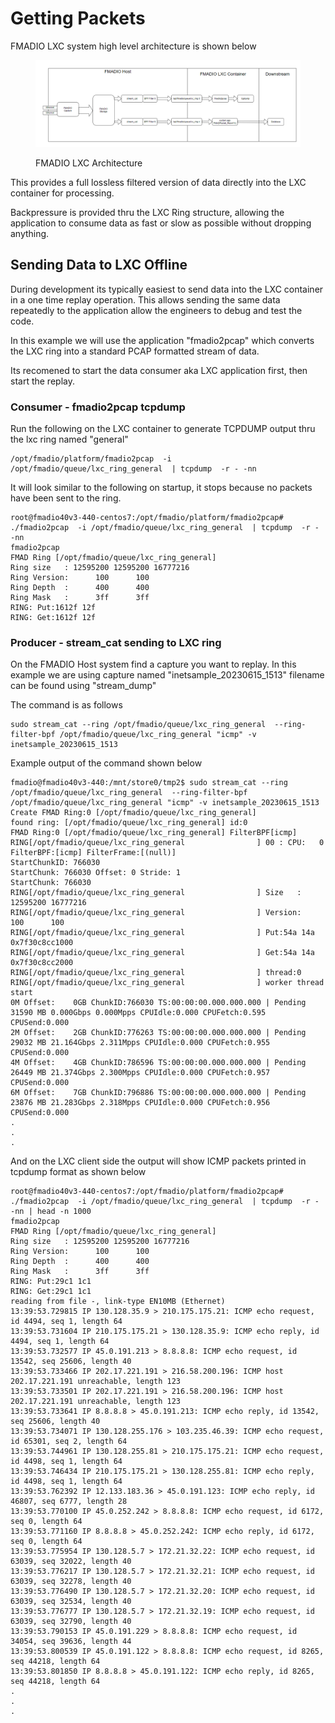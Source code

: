 # Getting Packets

FMADIO LXC system high level architecture is shown below

<figure><img src="../.gitbook/assets/image (3).png" alt=""><figcaption><p>FMADIO LXC Architecture</p></figcaption></figure>

This provides a full lossless filtered version of data directly into the LXC container for processing.&#x20;

Backpressure is provided thru the LXC Ring structure, allowing the application to consume data as fast or slow as possible without dropping anything.

## Sending Data to LXC Offline

During development its typically easiest to send data into the LXC container in a one time replay operation. This allows sending the same data repeatedly to the application allow the engineers to debug and test the code.

In this example we will use the application "fmadio2pcap" which converts the LXC ring into a standard PCAP formatted stream of data.

Its recomened to start the data consumer aka LXC application first, then start the replay.

### Consumer - fmadio2pcap tcpdump

Run the following on the LXC container to generate TCPDUMP output thru the lxc ring named "general"

```
/opt/fmadio/platform/fmadio2pcap  -i /opt/fmadio/queue/lxc_ring_general  | tcpdump  -r - -nn
```

It will look similar to the following on startup, it stops because no packets have been sent to the ring.

```
root@fmadio40v3-440-centos7:/opt/fmadio/platform/fmadio2pcap# ./fmadio2pcap  -i /opt/fmadio/queue/lxc_ring_general  | tcpdump  -r - -nn
fmadio2pcap
FMAD Ring [/opt/fmadio/queue/lxc_ring_general]
Ring size   : 12595200 12595200 16777216
Ring Version:      100      100
Ring Depth  :      400      400
Ring Mask   :      3ff      3ff
RING: Put:1612f 12f
RING: Get:1612f 12f
```

### Producer - stream\_cat sending to LXC ring

On the FMADIO Host system find a capture you want to replay. In this example we are using capture named "inetsample\_20230615\_1513" filename can be found using "stream\_dump"

The command is as follows

```
sudo stream_cat --ring /opt/fmadio/queue/lxc_ring_general  --ring-filter-bpf /opt/fmadio/queue/lxc_ring_general "icmp" -v inetsample_20230615_1513
```

Example output of the command shown below

```
fmadio@fmadio40v3-440:/mnt/store0/tmp2$ sudo stream_cat --ring /opt/fmadio/queue/lxc_ring_general  --ring-filter-bpf /opt/fmadio/queue/lxc_ring_general "icmp" -v inetsample_20230615_1513
Create FMAD Ring:0 [/opt/fmadio/queue/lxc_ring_general]
found ring: [/opt/fmadio/queue/lxc_ring_general] id:0
FMAD Ring:0 [/opt/fmadio/queue/lxc_ring_general] FilterBPF[icmp]
RING[/opt/fmadio/queue/lxc_ring_general                ] 00 : CPU:   0 FilterBPF:[icmp] FilterFrame:[(null)]
StartChunkID: 766030
StartChunk: 766030 Offset: 0 Stride: 1
StartChunk: 766030
RING[/opt/fmadio/queue/lxc_ring_general                ] Size   : 12595200 16777216
RING[/opt/fmadio/queue/lxc_ring_general                ] Version:      100      100
RING[/opt/fmadio/queue/lxc_ring_general                ] Put:54a 14a 0x7f30c8cc1000
RING[/opt/fmadio/queue/lxc_ring_general                ] Get:54a 14a 0x7f30c8cc2000
RING[/opt/fmadio/queue/lxc_ring_general                ] thread:0
RING[/opt/fmadio/queue/lxc_ring_general                ] worker thread start
0M Offset:    0GB ChunkID:766030 TS:00:00:00.000.000.000 | Pending  31590 MB 0.000Gbps 0.000Mpps CPUIdle:0.000 CPUFetch:0.595 CPUSend:0.000
2M Offset:    2GB ChunkID:776263 TS:00:00:00.000.000.000 | Pending  29032 MB 21.164Gbps 2.311Mpps CPUIdle:0.000 CPUFetch:0.955 CPUSend:0.000
4M Offset:    4GB ChunkID:786596 TS:00:00:00.000.000.000 | Pending  26449 MB 21.374Gbps 2.300Mpps CPUIdle:0.000 CPUFetch:0.957 CPUSend:0.000
6M Offset:    7GB ChunkID:796886 TS:00:00:00.000.000.000 | Pending  23876 MB 21.283Gbps 2.318Mpps CPUIdle:0.000 CPUFetch:0.956 CPUSend:0.000
.
.
.

```

And on the LXC client side the output will show ICMP packets printed in tcpdump format as shown below

```
root@fmadio40v3-440-centos7:/opt/fmadio/platform/fmadio2pcap# ./fmadio2pcap  -i /opt/fmadio/queue/lxc_ring_general  | tcpdump  -r - -nn | head -n 1000
fmadio2pcap
FMAD Ring [/opt/fmadio/queue/lxc_ring_general]
Ring size   : 12595200 12595200 16777216
Ring Version:      100      100
Ring Depth  :      400      400
Ring Mask   :      3ff      3ff
RING: Put:29c1 1c1
RING: Get:29c1 1c1
reading from file -, link-type EN10MB (Ethernet)
13:39:53.729815 IP 130.128.35.9 > 210.175.175.21: ICMP echo request, id 4494, seq 1, length 64
13:39:53.731604 IP 210.175.175.21 > 130.128.35.9: ICMP echo reply, id 4494, seq 1, length 64
13:39:53.732577 IP 45.0.191.213 > 8.8.8.8: ICMP echo request, id 13542, seq 25606, length 40
13:39:53.733466 IP 202.17.221.191 > 216.58.200.196: ICMP host 202.17.221.191 unreachable, length 123
13:39:53.733501 IP 202.17.221.191 > 216.58.200.196: ICMP host 202.17.221.191 unreachable, length 123
13:39:53.733641 IP 8.8.8.8 > 45.0.191.213: ICMP echo reply, id 13542, seq 25606, length 40
13:39:53.734071 IP 130.128.255.176 > 103.235.46.39: ICMP echo request, id 65301, seq 2, length 64
13:39:53.744961 IP 130.128.255.81 > 210.175.175.21: ICMP echo request, id 4498, seq 1, length 64
13:39:53.746434 IP 210.175.175.21 > 130.128.255.81: ICMP echo reply, id 4498, seq 1, length 64
13:39:53.762392 IP 12.133.183.36 > 45.0.191.123: ICMP echo reply, id 46807, seq 6777, length 28
13:39:53.770100 IP 45.0.252.242 > 8.8.8.8: ICMP echo request, id 6172, seq 0, length 64
13:39:53.771160 IP 8.8.8.8 > 45.0.252.242: ICMP echo reply, id 6172, seq 0, length 64
13:39:53.775954 IP 130.128.5.7 > 172.21.32.22: ICMP echo request, id 63039, seq 32022, length 40
13:39:53.776217 IP 130.128.5.7 > 172.21.32.21: ICMP echo request, id 63039, seq 32278, length 40
13:39:53.776490 IP 130.128.5.7 > 172.21.32.20: ICMP echo request, id 63039, seq 32534, length 40
13:39:53.776777 IP 130.128.5.7 > 172.21.32.19: ICMP echo request, id 63039, seq 32790, length 40
13:39:53.790153 IP 45.0.191.229 > 8.8.8.8: ICMP echo request, id 34054, seq 39636, length 44
13:39:53.800539 IP 45.0.191.122 > 8.8.8.8: ICMP echo request, id 8265, seq 44218, length 64
13:39:53.801850 IP 8.8.8.8 > 45.0.191.122: ICMP echo reply, id 8265, seq 44218, length 64
.
.
.


```
